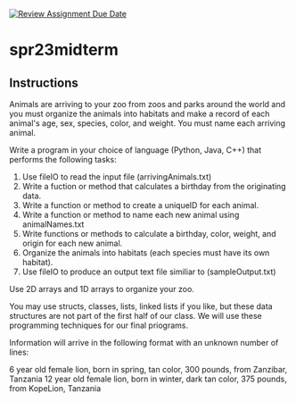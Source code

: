 [![Review Assignment Due Date](https://classroom.github.com/assets/deadline-readme-button-24ddc0f5d75046c5622901739e7c5dd533143b0c8e959d652212380cedb1ea36.svg)](https://classroom.github.com/a/FobrRXgL)
# spr23midterm

## Instructions

Animals are arriving to your zoo from zoos and parks around the world and you must organize the animals into habitats and make a record of each animal's age, sex, species, color, and weight. You must name each arriving animal. 

Write a program in your choice of language (Python, Java, C++) that performs the following tasks:

1. Use fileIO to read the input file (arrivingAnimals.txt) 
2. Write a fuction or method that calculates a birthday from the originating data. 
3. Write a function or method to create a uniqueID for each animal.
4. Write a function or method to name each new animal using animalNames.txt
5. Write functions or methods to calculate a birthday, color, weight, and origin for each new animal.   
6. Organize the animals into habitats (each species must have its own habitat). 
7. Use fileIO to produce an output text file similiar to (sampleOutput.txt)

Use 2D arrays and 1D arrays to organize your zoo. 

You may use structs, classes, lists, linked lists if you like, but these data structures are not part of the first half of our class. We will use these programming techniques for our final priograms. 

Information will arrive in the following format with an unknown number of lines:

6 year old female lion, born in spring, tan color, 300 pounds, from Zanzibar, Tanzania
12 year old female lion, born in winter, dark tan color, 375 pounds, from KopeLion, Tanzania



